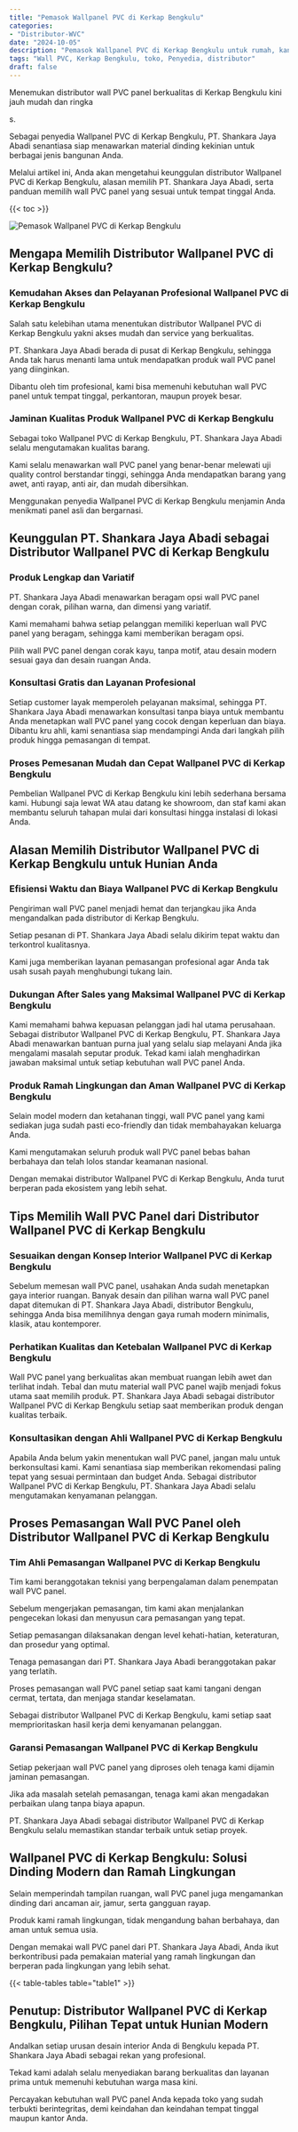 ```yaml
---
title: "Pemasok Wallpanel PVC di Kerkap Bengkulu"
categories: 
- "Distributor-WVC"
date: "2024-10-05"
description: "Pemasok Wallpanel PVC di Kerkap Bengkulu untuk rumah, kantor, dan ritel. Produk unggulan, variasi motif, variasi warna elegan, beserta layanan instalasi ditangani oleh tenaga ahli berpengalaman dan jaminan resmi!|Servis distribusi Wallpanel PVC di Kerkap Bengkulu bagi keperluan rumah, kantor, atau gerai, dengan produk berkualitas dan penempatan oleh teknisi berpengalaman serta garansi resmi.|Pilihan Wallpanel PVC di Kerkap Bengkulu yang andal bagi hunian, perkantoran, serta toko, dengan panel unggulan dan pemasangan dikerjakan oleh teknisi ahli dan jaminan resmi.|Distribusi Wallpanel PVC di Kerkap Bengkulu untuk hunian, perkantoran, serta ritel, beserta material berkualitas dan pemasangan dikerjakan oleh tenaga ahli berpengalaman, dilengkapi beserta jaminan resmi.}"
tags: "Wall PVC, Kerkap Bengkulu, toko, Penyedia, distributor"
draft: false
---
```


Menemukan distributor wall PVC panel berkualitas di Kerkap Bengkulu kini jauh mudah dan ringka

s.

Sebagai penyedia Wallpanel PVC di Kerkap Bengkulu, PT. Shankara Jaya Abadi senantiasa siap menawarkan material dinding kekinian untuk berbagai jenis bangunan Anda.

Melalui artikel ini, Anda akan mengetahui keunggulan distributor Wallpanel PVC di Kerkap Bengkulu, alasan memilih PT. Shankara Jaya Abadi, serta panduan memilih wall PVC panel yang sesuai untuk tempat tinggal Anda.

{{< toc >}}

![Pemasok Wallpanel PVC di Kerkap Bengkulu](/images/Distributor-WVC/Pemasok-Wallpanel-PVC-di-Kerkap-Bengkulu.png)


## Mengapa Memilih Distributor Wallpanel PVC di Kerkap Bengkulu?

### Kemudahan Akses dan Pelayanan Profesional Wallpanel PVC di Kerkap Bengkulu

Salah satu kelebihan utama menentukan distributor Wallpanel PVC di Kerkap Bengkulu yakni akses mudah dan service yang berkualitas.

PT. Shankara Jaya Abadi berada di pusat di Kerkap Bengkulu, sehingga Anda tak harus menanti lama untuk mendapatkan produk wall PVC panel yang diinginkan.

Dibantu oleh tim profesional, kami bisa memenuhi kebutuhan wall PVC panel untuk tempat tinggal, perkantoran, maupun proyek besar.

### Jaminan Kualitas Produk Wallpanel PVC di Kerkap Bengkulu

Sebagai toko Wallpanel PVC di Kerkap Bengkulu, PT. Shankara Jaya Abadi selalu mengutamakan kualitas barang.

Kami selalu menawarkan wall PVC panel yang benar-benar melewati uji quality control berstandar tinggi, sehingga Anda mendapatkan barang yang awet, anti rayap, anti air, dan mudah dibersihkan.

Menggunakan penyedia Wallpanel PVC di Kerkap Bengkulu menjamin Anda menikmati panel asli dan bergarnasi.

## Keunggulan PT. Shankara Jaya Abadi sebagai Distributor Wallpanel PVC di Kerkap Bengkulu

### Produk Lengkap dan Variatif

PT. Shankara Jaya Abadi menawarkan beragam opsi wall PVC panel dengan corak, pilihan warna, dan dimensi yang variatif.

Kami memahami bahwa setiap pelanggan memiliki keperluan wall PVC panel yang beragam, sehingga kami memberikan beragam opsi.

Pilih wall PVC panel dengan corak kayu, tanpa motif, atau desain modern sesuai gaya dan desain ruangan Anda.

### Konsultasi Gratis dan Layanan Profesional

Setiap customer layak memperoleh pelayanan maksimal, sehingga PT. Shankara Jaya Abadi menawarkan konsultasi tanpa biaya untuk membantu Anda menetapkan wall PVC panel yang cocok dengan keperluan dan biaya. Dibantu kru ahli, kami senantiasa siap mendampingi Anda dari langkah pilih produk hingga pemasangan di tempat.

### Proses Pemesanan Mudah dan Cepat Wallpanel PVC di Kerkap Bengkulu

Pembelian Wallpanel PVC di Kerkap Bengkulu kini lebih sederhana bersama kami. Hubungi saja lewat WA atau datang ke showroom, dan staf kami akan membantu seluruh tahapan mulai dari konsultasi hingga instalasi di lokasi Anda.

## Alasan Memilih Distributor Wallpanel PVC di Kerkap Bengkulu untuk Hunian Anda

### Efisiensi Waktu dan Biaya Wallpanel PVC di Kerkap Bengkulu

Pengiriman wall PVC panel menjadi hemat dan terjangkau jika Anda mengandalkan pada distributor di Kerkap Bengkulu.

Setiap pesanan di PT. Shankara Jaya Abadi selalu dikirim tepat waktu dan terkontrol kualitasnya.

Kami juga memberikan layanan pemasangan profesional agar Anda tak usah susah payah menghubungi tukang lain.

### Dukungan After Sales yang Maksimal Wallpanel PVC di Kerkap Bengkulu

Kami memahami bahwa kepuasan pelanggan jadi hal utama perusahaan. Sebagai distributor Wallpanel PVC di Kerkap Bengkulu, PT. Shankara Jaya Abadi menawarkan bantuan purna jual yang selalu siap melayani Anda jika mengalami masalah seputar produk. Tekad kami ialah menghadirkan jawaban maksimal untuk setiap kebutuhan wall PVC panel Anda.

### Produk Ramah Lingkungan dan Aman Wallpanel PVC di Kerkap Bengkulu

Selain model modern dan ketahanan tinggi, wall PVC panel yang kami sediakan juga sudah pasti eco-friendly dan tidak membahayakan keluarga Anda.

Kami mengutamakan seluruh produk wall PVC panel bebas bahan berbahaya dan telah lolos standar keamanan nasional.

Dengan memakai distributor Wallpanel PVC di Kerkap Bengkulu, Anda turut berperan pada ekosistem yang lebih sehat.

## Tips Memilih Wall PVC Panel dari Distributor Wallpanel PVC di Kerkap Bengkulu

### Sesuaikan dengan Konsep Interior Wallpanel PVC di Kerkap Bengkulu

Sebelum memesan wall PVC panel, usahakan Anda sudah menetapkan gaya interior ruangan. Banyak desain dan pilihan warna wall PVC panel dapat ditemukan di PT. Shankara Jaya Abadi, distributor Bengkulu, sehingga Anda bisa memilihnya dengan gaya rumah modern minimalis, klasik, atau kontemporer.

### Perhatikan Kualitas dan Ketebalan Wallpanel PVC di Kerkap Bengkulu

Wall PVC panel yang berkualitas akan membuat ruangan lebih awet dan terlihat indah. Tebal dan mutu material wall PVC panel wajib menjadi fokus utama saat memilih produk. PT. Shankara Jaya Abadi sebagai distributor Wallpanel PVC di Kerkap Bengkulu setiap saat memberikan produk dengan kualitas terbaik.

### Konsultasikan dengan Ahli Wallpanel PVC di Kerkap Bengkulu

Apabila Anda belum yakin menentukan wall PVC panel, jangan malu untuk berkonsultasi kami. Kami senantiasa siap memberikan rekomendasi paling tepat yang sesuai permintaan dan budget Anda. Sebagai distributor Wallpanel PVC di Kerkap Bengkulu, PT. Shankara Jaya Abadi selalu mengutamakan kenyamanan pelanggan.

## Proses Pemasangan Wall PVC Panel oleh Distributor Wallpanel PVC di Kerkap Bengkulu

### Tim Ahli Pemasangan Wallpanel PVC di Kerkap Bengkulu

Tim kami beranggotakan teknisi yang berpengalaman dalam penempatan wall PVC panel.

Sebelum mengerjakan pemasangan, tim kami akan menjalankan pengecekan lokasi dan menyusun cara pemasangan yang tepat.

Setiap pemasangan dilaksanakan dengan level kehati-hatian, keteraturan, dan prosedur yang optimal.

Tenaga pemasangan dari PT. Shankara Jaya Abadi beranggotakan pakar yang terlatih.

Proses pemasangan wall PVC panel setiap saat kami tangani dengan cermat, tertata, dan menjaga standar keselamatan.

Sebagai distributor Wallpanel PVC di Kerkap Bengkulu, kami setiap saat memprioritaskan hasil kerja demi kenyamanan pelanggan.

### Garansi Pemasangan Wallpanel PVC di Kerkap Bengkulu

Setiap pekerjaan wall PVC panel yang diproses oleh tenaga kami dijamin jaminan pemasangan.

Jika ada masalah setelah pemasangan, tenaga kami akan mengadakan perbaikan ulang tanpa biaya apapun.

PT. Shankara Jaya Abadi sebagai distributor Wallpanel PVC di Kerkap Bengkulu selalu memastikan standar terbaik untuk setiap proyek.

## Wallpanel PVC di Kerkap Bengkulu: Solusi Dinding Modern dan Ramah Lingkungan

Selain memperindah tampilan ruangan, wall PVC panel juga mengamankan dinding dari ancaman air, jamur, serta gangguan rayap.

Produk kami ramah lingkungan, tidak mengandung bahan berbahaya, dan aman untuk semua usia.

Dengan memakai wall PVC panel dari PT. Shankara Jaya Abadi, Anda ikut berkontribusi pada pemakaian material yang ramah lingkungan dan berperan pada lingkungan yang lebih sehat.

{{< table-tables table="table1" >}}

## Penutup: Distributor Wallpanel PVC di Kerkap Bengkulu, Pilihan Tepat untuk Hunian Modern

Andalkan setiap urusan desain interior Anda di Bengkulu kepada PT. Shankara Jaya Abadi sebagai rekan yang profesional.

Tekad kami adalah selalu menyediakan barang berkualitas dan layanan prima untuk memenuhi kebutuhan warga masa kini.

Percayakan kebutuhan wall PVC panel Anda kepada toko yang sudah terbukti berintegritas, demi keindahan dan keindahan tempat tinggal maupun kantor Anda.